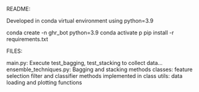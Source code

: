 README: 

Developed in conda virtual environment using python=3.9

conda create -n ghr_bot python=3.9 
conda activate p
pip install -r requirements.txt 

FILES: 

main.py: Execute test_bagging, test_stacking to collect data... 
ensemble_techniques.py: Bagging and stacking methods
classes: feature selection filter and classifier methods implemented in class
utils: data loading and plotting functions




